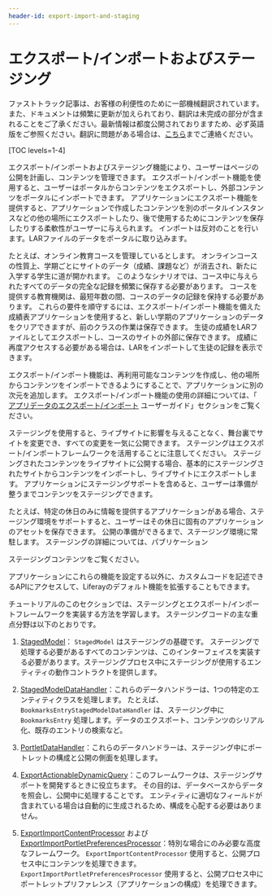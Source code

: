 ```yaml
---
header-id: export-import-and-staging
---
```


# エクスポート/インポートおよびステージング

<p class="alert alert-info"><span class="wysiwyg-color-blue120">ファストトラック記事は、お客様の利便性のために一部機械翻訳されています。また、ドキュメントは頻繁に更新が加えられており、翻訳は未完成の部分が含まれることをご了承ください。最新情報は都度公開されておりますため、必ず英語版をご参照ください。翻訳に問題がある場合は、<a href="mailto:support-content-jp@liferay.com">こちら</a>までご連絡ください。</span></p>

[TOC levels=1-4]

エクスポート/インポートおよびステージング機能により、ユーザーはページの公開を計画し、コンテンツを管理できます。 エクスポート/インポート機能を使用すると、ユーザーはポータルからコンテンツをエクスポートし、外部コンテンツをポータルにインポートできます。 アプリケーションにエクスポート機能を提供すると、アプリケーションで作成したコンテンツを別のポータルインスタンスなどの他の場所にエクスポートしたり、後で使用するためにコンテンツを保存したりする柔軟性がユーザーに与えられます。 インポートは反対のことを行います。LARファイルのデータをポータルに取り込みます。

たとえば、オンライン教育コースを管理しているとします。 オンラインコースの性質上、学期ごとにサイトのデータ（成績、課題など）が消去され、新たに入学する学生に道が開かれます。 このようなシナリオでは、コース中に与えられたすべてのデータの完全な記録を頻繁に保存する必要があります。 コースを提供する教育機関は、最短年数の間、コースのデータの記録を保持する必要があります。 これらの要件を順守するには、エクスポート/インポート機能を備えた成績表アプリケーションを使用すると、新しい学期のアプリケーションのデータをクリアできますが、前のクラスの作業は保存できます。 生徒の成績をLARファイルとしてエクスポートし、コースのサイトの外部に保存できます。 成績に再度アクセスする必要がある場合は、LARをインポートして生徒の記録を表示できます。

エクスポート/インポート機能は、再利用可能なコンテンツを作成し、他の場所からコンテンツをインポートできるようにすることで、アプリケーションに別の次元を追加します。 エクスポート/インポート機能の使用の詳細については、「 [アプリデータのエクスポート/インポート](/docs/7-1/user/-/knowledge_base/u/exporting-importing-widget-data) ユーザーガイド」セクションをご覧ください。

ステージングを使用すると、ライブサイトに影響を与えることなく、舞台裏でサイトを変更でき、すべての変更を一気に公開できます。 ステージングはエクスポート/インポートフレームワークを活用することに注意してください。 ステージングされたコンテンツをライブサイトに公開する場合、基本的にステージングされたサイトからコンテンツをインポートし、ライブサイトにエクスポートします。 アプリケーションにステージングサポートを含めると、ユーザーは準備が整うまでコンテンツをステージングできます。

たとえば、特定の休日のみに情報を提供するアプリケーションがある場合、ステージング環境をサポートすると、ユーザーはその休日に固有のアプリケーションのアセットを保存できます。 公開の準備ができるまで、ステージング環境に常駐します。 ステージングの詳細については、パブリケーション</a>

ステージングコンテンツをご覧ください。</p> 

アプリケーションにこれらの機能を設定する以外に、カスタムコードを記述できるAPIにアクセスして、Liferayのデフォルト機能を拡張することもできます。

チュートリアルのこのセクションでは、ステージングとエクスポート/インポートフレームワークを実装する方法を学習します。 ステージングコードの主な重点分野は以下のとおりです。

1.  [StagedModel](@platform-ref@/7.1-latest/javadocs/portal-kernel/com/liferay/portal/kernel/model/StagedModel.html)： `StagedModel` はステージングの基礎です。 ステージングで処理する必要があるすべてのコンテンツは、このインターフェイスを実装する必要があります。ステージングプロセス中にステージングが使用するエンティティの動作コントラクトを提供します。

2.  [StagedModelDataHandler](@platform-ref@/7.1-latest/javadocs/portal-kernel/com/liferay/exportimport/kernel/lar/StagedModelDataHandler.html)：これらのデータハンドラーは、1つの特定のエンティティクラスを処理します。 たとえば、 `BookmarksEntryStagedModelDataHandler` は、ステージング中に `BookmarksEntry` 処理します。データのエクスポート、コンテンツのシリアル化、既存のエントリの検索など。

3.  [PortletDataHandler](@platform-ref@/7.1-latest/javadocs/portal-kernel/com/liferay/exportimport/kernel/lar/PortletDataHandler.html)：これらのデータハンドラーは、ステージング中にポートレットの構成と公開の側面を処理します。

4.  [ExportActionableDynamicQuery](@platform-ref@/7.1-latest/javadocs/portal-kernel/com/liferay/portal/kernel/dao/orm/ExportActionableDynamicQuery.html)：このフレームワークは、ステージングサポートを開発するときに役立ちます。 その目的は、データベースからデータを照会し、公開中に処理することです。 エンティティに適切なフィールドが含まれている場合は自動的に生成されるため、構成を心配する必要はありません。

5.  [ExportImportContentProcessor](@app-ref@/web-experience/latest/javadocs/com/liferay/exportimport/content/processor/ExportImportContentProcessor.html) および [ExportImportPortletPreferencesProcessor](@app-ref@/web-experience/latest/javadocs/com/liferay/exportimport/portlet/preferences/processor/ExportImportPortletPreferencesProcessor.html)：特別な場合にのみ必要な高度なフレームワーク。 `ExportImportContentProcessor` 使用すると、公開プロセス中にコンテンツを処理できます。 `ExportImportPortletPreferencesProcessor` 使用すると、公開プロセス中にポートレットプリファレンス（アプリケーションの構成）を処理できます。
